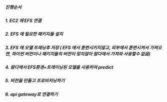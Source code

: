 ##### 진행순서
##### 1. EC2 에 EFS 연결
##### 2. EFS 에 필요한 패키지들 설치
##### 3. EFS 에 모델 트레닝후 저장 ( EFS 에서 훈련시키지않고, 외부에서 훈련시켜서 가져오면, 파이썬 버전이나 패키지들의 버전이 맞지않아 람다에서 가져와 사용할수 없음)
##### 4. 람다에서 EFS환경+트레이닝된 모델을 사용하여 predict
##### 5. 버전을 만들고 프로비저닝하기
##### 6. api gateway로 연결하기
